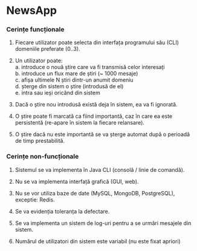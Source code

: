 # NewsApp

### Cerințe funcționale
1. Fiecare utilizator poate selecta din interfața programului său (CLI) domeniile preferate (0..3).

2. Un utilizator poate:<br /> 
	a. introduce o nouă știre care va fi transmisă celor interesați<br />
	b. introduce un flux mare de știri (~ 1000 mesaje)<br /> 
	c. afișa ultimele N știri dintr-un anumit domeniu<br /> 
	d. șterge din sistem o știre (introdusă de el)<br /> 
	e. intra sau ieși oricând din sistem

3. Dacă o știre nou introdusă există deja în sistem, ea va fi ignorată.

4. O știre poate fi marcată ca fiind importantă, caz în care ea este persistentă (re-apare în
sistem la fiecare relansare).

5. O știre dacă nu este importantă se va șterge automat după o perioadă de timp prestabilită.

### Cerințe non-funcționale
1. Sistemul se va implementa în Java CLI (consolă / linie de comandă).

2. Nu se va implementa interfață grafică (GUI, web).

3. Nu se vor utiliza baze de date (MySQL, MongoDB, PostgreSQL), exceptie: Redis.

4. Se va evidenția toleranța la defectare.

5. Se va implementa un sistem de log-uri pentru a se urmări mesajele din sistem.

6. Numărul de utilizatori din sistem este variabil (nu este fixat apriori)





